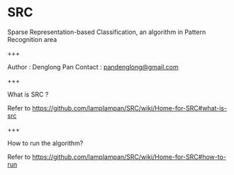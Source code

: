 SRC
===

Sparse Representation-based Classification, an algorithm in Pattern Recognition area

+++

Author  : Denglong Pan
Contact : pandenglong@gmail.com

+++

What is SRC ? 

Refer to https://github.com/lamplampan/SRC/wiki/Home-for-SRC#what-is-src

+++

How to run the algorithm?

Refer to https://github.com/lamplampan/SRC/wiki/Home-for-SRC#how-to-run

